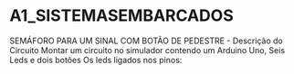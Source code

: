 # A1_SISTEMASEMBARCADOS
SEMÁFORO PARA UM SINAL COM BOTÃO DE PEDESTRE - Descrição do Circuito Montar um circuito no simulador contendo um Arduino Uno, Seis Leds e  dois botões Os leds ligados nos pinos:

